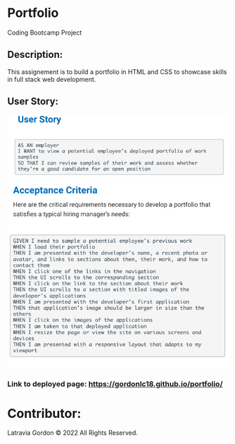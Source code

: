 # Portfolio
Coding Bootcamp Project
## Description: 
This assignement is to build a portfolio in HTML and CSS to showcase skills in full stack web development. 
 

 ## User Story:
 ![User Story](assets/images/userStory.png)
 ![User Story](assets/images/criteria.png)



 ### Link to deployed page: https://gordonlc18.github.io/portfolio/

 # Contributor:
 Latravia Gordon © 2022 All Rights Reserved.